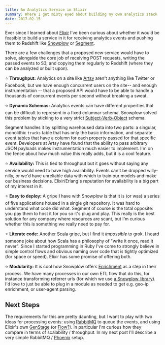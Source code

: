 ```yaml
---
title: An Analytics Service in Elixir
summary: Where I get misty eyed about building my own analytics stack
date: 2017-02-15
---
```


Ever since I learned about [Elixir](http://elixir-lang.org/) I've been curious about whether it would be feasible to build a service in it for receiving analytics events and pushing them to Redshift like [Snowplow](http://snowplowanalytics.com/) or [Segment](https://segment.com/).

There are a few challenges that a proposed new service would have to solve, alongside the core job of receiving POST requests, writing the passed events to S3, and copying them regularly to Redshift (where they can be analyzed or built upon).

⭐️ **Throughput:** Analytics on a site like [Artsy](https://www.artsy.net) aren't anything like Twitter or Facebook, but we have enough concurrent users on the site-- and enough instrumentation -- that a proposed API would have to be able to handle a thousands of concurrent events per second without breaking a sweat.

⭐️ **Dynamic Schemas:** Analytics events can have different properties that can be difficult to represent in a fixed columnar schema. Snowplow solved this problem by sticking to a very strict [Subject-Verb-Object](http://snowplowanalytics.com/blog/2013/08/12/towards-universal-event-analytics-building-an-event-grammar/) schema.

Segment handles it by splitting warehoused data into two parts: a singular, monolithic `tracks` table that has only the basic information, and separate [event tables](https://segment.com/docs/warehouses/schema/#event-tables) that have a column for each property passed for that specific event. Developers at Artsy have found that the ability to pass arbitrary JSON payloads makes instrumentation much easier to implement. I'm on the fence about how much value this really adds, but it is a cool feature.

⭐️ **Availability:** This is tied to throughput but it goes without saying any service would need to have high availability. Events can't be dropped willy-nilly, or we'd have unreliable data with which to train our models and make our business decisions. Elixir/Erlang's reputation for availability is a big part of my interest in it.

⭐️ **Easy to deploy:** A gripe I have with Snowplow is that it is (or was) a series of five applications housed in a single git repository. It was hard to understand what code did what. Segment of course is the total opposite: you pay them to host it for you so it's plug and play. This really is the best solution for any company where resources are scant, but I'm curious whether this is something we really need to pay for.

⭐️ **Literate code:** Another Scala gripe, but I find it _impossible_ to grok. I heard someone joke about how Scala has a philosophy of "write it once, read it never". Since I started programming in Ruby I've come to strongly believe in simple control flows and obvious naming over code that is tightly optimized (for space or speed). Elixir has some promise of offering both.

⭐️ **Modularity:** It is cool how Snowplow offers [Enrichment](https://github.com/snowplow/snowplow/tree/master/3-enrich) as a step in their process. We have many processes in our own ETL flow that do this, for instance transforming referrer urls (for which we use [a Snowplow library](https://github.com/snowplow/referer-parser)). I'd love to just be able to plug in a module as needed to get e.g. geo-ip enrichment, or user-agent parsing.


## Next Steps

The requirements for this are pretty daunting, but I want to play with two ideas for processing events: using [RabbitMQ](https://www.rabbitmq.com/getstarted.html) to queue the events, and using Elixir's own [GenStage](https://github.com/elixir-lang/gen_stage) (or [Flow?](https://github.com/elixir-lang/flow)). In particular I'm curious how they compare in terms of scalability / throughput. In my next post I'll describe a very simple RabbitMQ / [Phoenix](http://www.phoenixframework.org/) setup.
